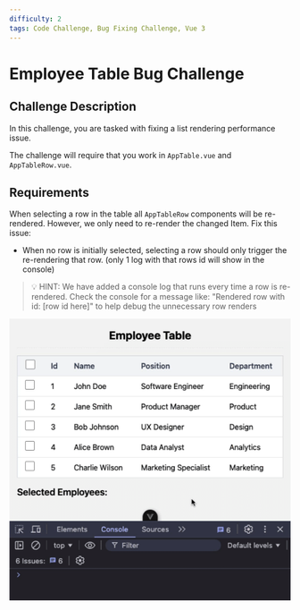 ```yaml
---
difficulty: 2
tags: Code Challenge, Bug Fixing Challenge, Vue 3
---
```


# Employee Table Bug Challenge

## Challenge Description

In this challenge, you are tasked with fixing a list rendering performance issue.

The challenge will require that you work in `AppTable.vue` and `AppTableRow.vue`.

## Requirements

When selecting a row in the table all `AppTableRow` components will be re-rendered. However, we only need to re-render the changed Item. Fix this issue:

- When no row is initially selected, selecting a row should only trigger the re-rendering that row. (only 1 log with that rows id will show in the console)

> 💡 HINT: We have added a console log that runs every time a row is re-rendered. Check the console for a message like: "Rendered row with id: [row id here]" to help debug the unnecessary row renders

![screenshot of the solution](./screenshot.gif)
